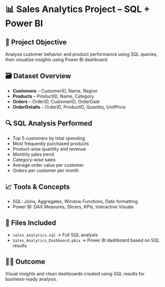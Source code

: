 # 📊 Sales Analytics Project – SQL + Power BI

## 🧠 Project Objective
Analyze customer behavior and product performance using SQL queries, then visualize insights using Power BI dashboard.

## 🗃️ Dataset Overview
- **Customers** – CustomerID, Name, Region  
- **Products** – ProductID, Name, Category  
- **Orders** – OrderID, CustomerID, OrderDate  
- **OrderDetails** – OrderID, ProductID, Quantity, UnitPrice  

## 🔍 SQL Analysis Performed
- Top 5 customers by total spending  
- Most frequently purchased products  
- Product-wise quantity and revenue  
- Monthly sales trend  
- Category-wise sales  
- Average order value per customer  
- Orders per customer per month  

## 📈 Tools & Concepts
- SQL: Joins, Aggregates, Window Functions, Date formatting  
- Power BI: DAX Measures, Slicers, KPIs, Interactive Visuals  

## 📂 Files Included
- `sales_analytics.sql` → Full SQL analysis  
- `Sales_Analytics_Dashboard.pbix` → Power BI dashboard based on SQL results    

## 🧑‍💼 Outcome
Visual insights and clean dashboards created using SQL results for business-ready analysis.
